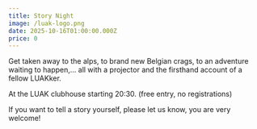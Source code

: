 ```yaml
---
title: Story Night
image: /luak-logo.png
date: 2025-10-16T01:00:00.000Z
price: 0
---
```


Get taken away to the alps, to brand new Belgian crags, to an adventure waiting to happen,... all with a projector and the firsthand account of a fellow LUAKker.

At the LUAK clubhouse starting 20:30. (free entry, no registrations)

If you want to tell a story yourself, please let us know, you are very welcome!
